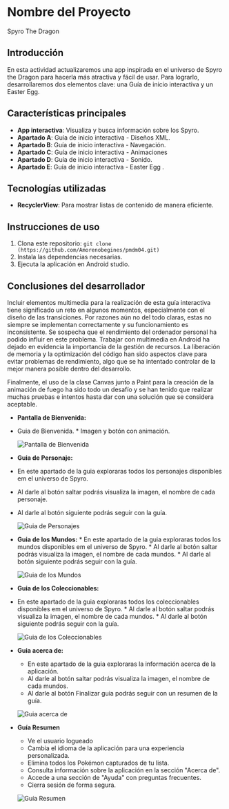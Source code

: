 # Nombre del Proyecto
Spyro The Dragon

## Introducción
En esta actividad actualizaremos una app inspirada en el universo de Spyro the Dragon para hacerla más atractiva y fácil de usar. Para lograrlo, desarrollaremos dos elementos clave: una Guía de inicio interactiva y un Easter Egg.

## Características principales
- **App interactiva**: Visualiza y busca información sobre los Spyro.
- **Apartado A**: Guía de inicio interactiva - Diseños XML.
- **Apartado B**: Guía de inicio interactiva - Navegación.
- **Apartado C**: Guía de inicio interactiva - Animaciones
- **Apartado D**: Guía de inicio interactiva - Sonido.
- **Apartado E**: Guía de inicio interactiva - Easter Egg
.

## Tecnologías utilizadas
- **RecyclerView**: Para mostrar listas de contenido de manera eficiente.

## Instrucciones de uso
1. Clona este repositorio: `git clone (https://github.com/Amorenobegines/pmdm04.git)`
2. Instala las dependencias necesarias.
3. Ejecuta la aplicación en Android studio.

## Conclusiones del desarrollador
Incluir elementos multimedia para la realización de esta guía interactiva tiene significado un reto en algunos momentos, especialmente con el diseño de las transiciones. Por razones aún no del todo claras, estas no siempre se implementan correctamente y su funcionamiento es inconsistente. Se sospecha que el rendimiento del ordenador personal ha podido influir en este problema. Trabajar con multimedia en Android ha dejado en evidencia la importancia de la gestión de recursos. La liberación de memoria y la optimización del código han sido aspectos clave para evitar problemas de rendimiento, algo que se ha intentado controlar de la mejor manera posible dentro del desarrollo.

Finalmente, el uso de la clase Canvas junto a Paint para la creación de la animación de fuego ha sido todo un desafío y se han tenido que realizar muchas pruebas e intentos hasta dar con una solución que se considera aceptable.

*   **Pantalla de Bienvenida:**
   *   Guia de Bienvenida.
    *  Imagen y botón con animación.
    
        ![Pantalla de Bienvenida](https://imgur.com/a/og1RXyE)

 *   **Guia de Personaje:**
   *   En este apartado de la guia exploraras todos los personajes disponibles em el universo de Spyro.
   *   Al darle al botón saltar podrás visualiza la imagen, el nombre de cada personaje.
   *    Al darle al botón siguiente podrás seguir con la guía.
    
        ![Guia de Personajes](https://imgur.com/z8uCwX6.png)
    
 *    **Guia de los Mundos:**
    *  En este apartado de la guia exploraras todos los mundos disponibles em el universo de Spyro.
    *   Al darle al botón saltar podrás visualiza la imagen, el nombre de cada mundos.
    *    Al darle al botón siguiente podrás seguir con la guía.
    
        ![Guia de los Mundos](https://imgur.com/OqB3MoK.png)

*    **Guia de los Coleccionables:**
   *  En este apartado de la guia exploraras todos los coleccionables disponibles em el universo de Spyro.
    *   Al darle al botón saltar podrás visualiza la imagen, el nombre de cada mundos.
    *    Al darle al botón siguiente podrás seguir con la guía.
    
        ![Guia de los Coleccionables](https://imgur.com/OqB3MoK.png)
    
*   **Guia acerca de:**
    *  En este apartado de la guia exploraras la información acerca de la aplicación.
    *   Al darle al botón saltar podrás visualiza la imagen, el nombre de cada mundos.
    *    Al darle al botón Finalizar guia podrás seguir con un resumen de la guía.
      
    ![Guia acerca de](https://imgur.com/tNDTPz1.png)

    
*   **Guía Resumen**
    *   Ve el usuario logueado  
    *   Cambia el idioma de la aplicación para una experiencia personalizada.
    *   Elimina todos los Pokémon capturados de tu lista.
    *   Consulta información sobre la aplicación en la sección "Acerca de".
    *   Accede a una sección de "Ayuda" con preguntas frecuentes.
    *   Cierra sesión de forma segura.
      
    ![Guía Resumen](https://imgur.com/tNDTPz1.png)
        
